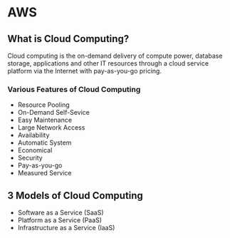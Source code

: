 # AWS

## What is Cloud Computing?
Cloud computing is the on-demand delivery of compute power, database storage, applications and other IT resources through a cloud service platform via the Internet with pay-as-you-go pricing.

### Various Features of Cloud Computing
- Resource Pooling
- On-Demand Self-Sevice 
- Easy Maintenance
- Large Network Access
- Availability
- Automatic System
- Economical
- Security
- Pay-as-you-go
- Measured Service

## 3 Models of Cloud Computing
- Software as a Service (SaaS)
- Platform as a Service (PaaS)
- Infrastructure as a Service (IaaS)

